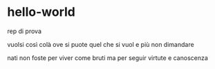 # hello-world
rep di prova

vuolsi così colà ove si puote quel che si vuol e più non dimandare

nati non foste per viver come bruti ma per seguir virtute e canoscenza
